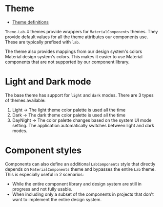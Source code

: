 # Theme

* [Theme definitions](https://git.lab.mobi/tools/android-tools/labcomponents-android/-/blob/develop/lib/java/mobi/lab/components/theme/res/values/styles.xml)

`Theme.Lab.X` themes provide wrappers for `MaterialComponents` themes. They provide default values for all the theme attributes our components use. 
These are typically prefixed with `lab`. 

The theme also provides mappings from our design system's colors Material design system's colors. This makes it easier to use Material components that are not 
supported by our component library.

# Light and Dark mode

The base theme has support for `light` and `dark` modes. There are 3 types of themes available:
1. Light -> The light theme color palette is used all the time
2. Dark -> The dark theme color palette is used all the time
3. DayNight -> The color palette changes based on the system UI mode setting. The application automatically switches between light and dark modes.


# Component styles

Components can also define an additional `LabComponents` style that directly depends on `MaterialComponents` theme and bypasses the entire `Lab` theme. 
This is especially useful in 2 scenarios:

- While the entire component library and design system are still in progress and not fully usable.
- When including only a subset of the components in projects that don't want to implement the entire design system.

